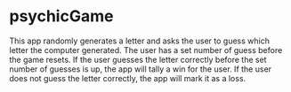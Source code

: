 # psychicGame

This app randomly generates a letter and asks the user to guess which letter the computer generated. The user has a set number of guess before the game resets. If the user guesses the letter correctly before the set number of guesses is up, the app will tally a win for the user. If the user does not guess the letter correctly, the app will mark it as a loss. 
